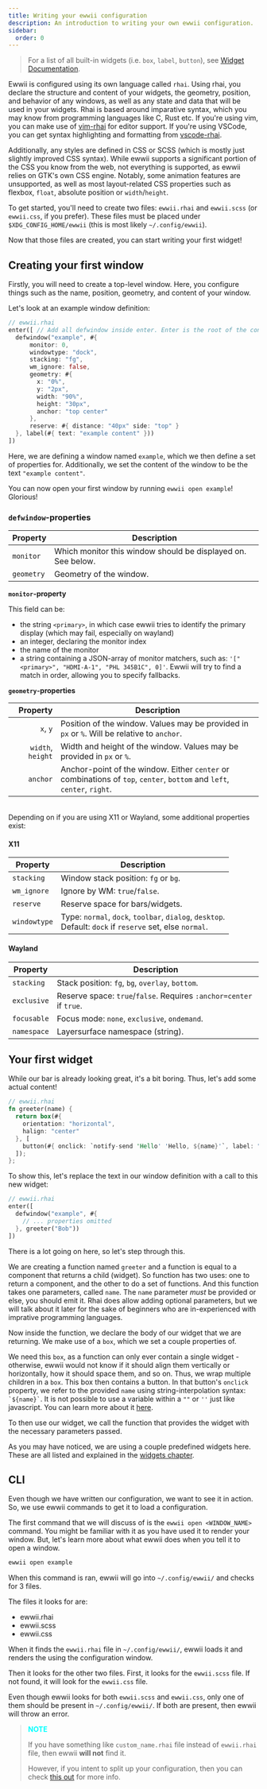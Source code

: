 ```yaml
---
title: Writing your ewwii configuration
description: An introduction to writing your own ewwii configuration.
sidebar:
  order: 0
---
```


> For a list of all built-in widgets (i.e. `box`, `label`, `button`), see [Widget Documentation](../widgets/widgets.md).

Ewwii is configured using its own language called `rhai`.
Using rhai, you declare the structure and content of your widgets, the geometry, position, and behavior of any windows,
as well as any state and data that will be used in your widgets.
Rhai is based around imparative syntax, which you may know from programming languages like C, Rust etc.
If you're using vim, you can make use of [vim-rhai](https://github.com/rhaiscript/vim-rhai) for editor support.
If you're using VSCode, you can get syntax highlighting and formatting from [vscode-rhai](https://marketplace.visualstudio.com/items?itemName=rhaiscript.vscode-rhai).

Additionally, any styles are defined in CSS or SCSS (which is mostly just slightly improved CSS syntax).
While ewwii supports a significant portion of the CSS you know from the web,
not everything is supported, as ewwii relies on GTK's own CSS engine.
Notably, some animation features are unsupported,
as well as most layout-related CSS properties such as flexbox, `float`, absolute position or `width`/`height`.

To get started, you'll need to create two files: `ewwii.rhai` and `ewwii.scss` (or `ewwii.css`, if you prefer).
These files must be placed under `$XDG_CONFIG_HOME/ewwii` (this is most likely `~/.config/ewwii`).

Now that those files are created, you can start writing your first widget!

## Creating your first window

Firstly, you will need to create a top-level window. Here, you configure things such as the name, position, geometry, and content of your window.

Let's look at an example window definition:

```rust
// ewwii.rhai
enter([ // Add all defwindow inside enter. Enter is the root of the config.
  defwindow("example", #{
      monitor: 0,
      windowtype: "dock",
      stacking: "fg",
      wm_ignore: false,
      geometry: #{
        x: "0%",
        y: "2px",
        width: "90%",
        height: "30px",
        anchor: "top center"
      },
      reserve: #{ distance: "40px" side: "top" }
  }, label(#{ text: "example content" }))
])
```

Here, we are defining a window named `example`, which we then define a set of properties for. Additionally, we set the content of the window to be the text `"example content"`.

You can now open your first window by running `ewwii open example`! Glorious!

### `defwindow`-properties

| Property   | Description                                                  |
| ---------- | ------------------------------------------------------------ |
| `monitor`  | Which monitor this window should be displayed on. See below. |
| `geometry` | Geometry of the window.                                      |

**`monitor`-property**

This field can be:

- the string `<primary>`, in which case ewwii tries to identify the primary display (which may fail, especially on wayland)
- an integer, declaring the monitor index
- the name of the monitor
- a string containing a JSON-array of monitor matchers, such as: `'["<primary>", "HDMI-A-1", "PHL 345B1C", 0]'`. Ewwii will try to find a match in order, allowing you to specify fallbacks.

**`geometry`-properties**

|          Property | Description                                                                                                             |
| ----------------: | ----------------------------------------------------------------------------------------------------------------------- |
|          `x`, `y` | Position of the window. Values may be provided in `px` or `%`. Will be relative to `anchor`.                            |
| `width`, `height` | Width and height of the window. Values may be provided in `px` or `%`.                                                  |
|          `anchor` | Anchor-point of the window. Either `center` or combinations of `top`, `center`, `bottom` and `left`, `center`, `right`. |

<br/>
Depending on if you are using X11 or Wayland, some additional properties exist:

#### X11

| Property     | Description                                                                                                   |
| ------------ | ------------------------------------------------------------------------------------------------------------- |
| `stacking`   | Window stack position: `fg` or `bg`.                                                                          |
| `wm_ignore`  | Ignore by WM: `true`/`false`.                                                                                 |
| `reserve`    | Reserve space for bars/widgets.                                                                               |
| `windowtype` | Type: `normal`, `dock`, `toolbar`, `dialog`, `desktop`. <br> Default: `dock` if `reserve` set, else `normal`. |

#### Wayland

| Property    | Description                                                         |
| ----------- | ------------------------------------------------------------------- |
| `stacking`  | Stack position: `fg`, `bg`, `overlay`, `bottom`.                    |
| `exclusive` | Reserve space: `true`/`false`. Requires `:anchor=center` if `true`. |
| `focusable` | Focus mode: `none`, `exclusive`, `ondemand`.                        |
| `namespace` | Layersurface namespace (string).                                    |

## Your first widget

While our bar is already looking great, it's a bit boring. Thus, let's add some actual content!

```rust
// ewwii.rhai
fn greeter(name) {
  return box(#{
    orientation: "horizontal",
    halign: "center"
  }, [
    button(#{ onclick: `notify-send 'Hello' 'Hello, ${name}'`, label: "Greet" })
  ]);
};
```

To show this, let's replace the text in our window definition with a call to this new widget:

```rust
// ewwii.rhai
enter([
  defwindow("example", #{
    // ... properties omitted
  }, greeter("Bob"))
])
```

There is a lot going on here, so let's step through this.

We are creating a function named `greeter` and a function is equal to a component that returns a child (widget). So function has two uses: one to return a component, and the other to do a set of functions.
And this function takes one parameters, called `name`. The `name` parameter _must_ be provided or else, you should emit it. Rhai does allow adding optional parameters, but we will talk about it later for the sake of beginners who are in-experienced with imprative programming languages.

Now inside the function, we declare the body of our widget that we are returning. We make use of a `box`, which we set a couple properties of.

We need this `box`, as a function can only ever contain a single widget - otherwise,
ewwii would not know if it should align them vertically or horizontally, how it should space them, and so on.
Thus, we wrap multiple children in a `box`.
This box then contains a button.
In that button's `onclick` property, we refer to the provided `name` using string-interpolation syntax: `` `${name}` ``. It is not possible to use a variable within a `""` or `''` just like javascript. You can learn more about it [here](https://rhai.rs/book/ref/strings-chars.html?interpolation#string-interpolation).

<!-- TODO -->
<!-- In fact, there is a lot more you can do within `${...}` - more on that in the chapter about the [expression language](expression_language.md). -->

To then use our widget, we call the function that provides the widget with the necessary parameters passed.

As you may have noticed, we are using a couple predefined widgets here. These are all listed and explained in the [widgets chapter](widgets.md).

## CLI

Even though we have written our configuration, we want to see it in action. So, we use ewwii commands to get it to load a configuration.

The first command that we will discuss of is the `ewwii open <WINDOW_NAME>` command. You might be familiar with it as you have used it to render your window. But, let's learn more about what ewwii does when you tell it to open a window.

```bash
ewwii open example
```

When this command is ran, ewwii will go into `~/.config/ewwii/` and checks for 3 files.

The files it looks for are:

- ewwii.rhai
- ewwii.scss
- ewwii.css

When it finds the `ewwii.rhai` file in `~/.config/ewwii/`, ewwii loads it and renders the using the configuration window.

Then it looks for the other two files. First, it looks for the `ewwii.scss` file. If not found, it will look for the `ewwii.css` file.

Even though ewwii looks for both `ewwii.scss` and `ewwii.css`, only one of them should be present in `~/.config/ewwii/`. If both are present, then ewwii will throw an error.

> <p style="color: cyan; font-weight: bold;">NOTE</p>
>
> If you have something like `custom_name.rhai` file instead of `ewwii.rhai` file, then ewwii **will not** find it.
>
> However, if you intent to split up your configuration, then you can check [this out](/docs/configuration/rendering_and_best_practices/#splitting-up-your-configuration) for more info.
